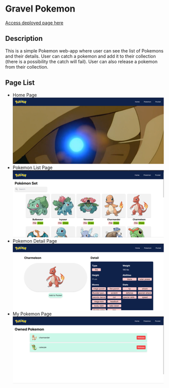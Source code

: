 # Gravel Pokemon

[Access deployed page here](https://gravel-pokemon.vercel.app/)

## Description

This is a simple Pokemon web-app where user can see the list of Pokemons and their details. User can catch a pokemon and add it to their collection (there is a possibility the catch will fail). User can also release a pokemon from their collection.

## Page List

- Home Page
![Home Page](./public/images/page-v1/pokemon-home.png)
- Pokemon List Page
![Pokemon List Page](./public/images/page-v1/pokemon-pokemon.png)
- Pokemon Detail Page
![Pokemon Detail Page](./public/images/page-v1/pokemon-pokemon-detail.png)
- My Pokemon Page
![My Pokemon Page](./public/images/page-v1/pokemon-pocket.png)
